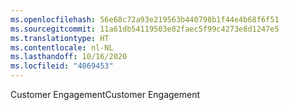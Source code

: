 ```yaml
---
ms.openlocfilehash: 56e68c72a93e219563b440798b1f44e4b68f6f51
ms.sourcegitcommit: 11a61db54119503e82faec5f99c4273e8d1247e5
ms.translationtype: HT
ms.contentlocale: nl-NL
ms.lasthandoff: 10/16/2020
ms.locfileid: "4069453"
---
```

<span data-ttu-id="1609f-101">Customer Engagement</span><span class="sxs-lookup"><span data-stu-id="1609f-101">Customer Engagement</span></span>
